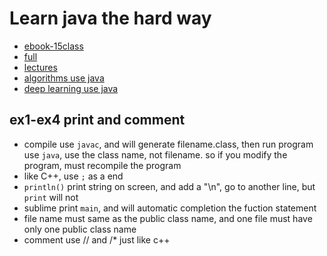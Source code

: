 # Learn java the hard way 

- [ebook-15class](https://learnjavathehardway.org/book/)
- [full](https://github.com/Kan1shka9/Learn-Java-the-Hard-Way)
- [lectures](https://programmingbydoing.com/)
- [algorithms use java](https://algs4.cs.princeton.edu/10fundamentals/)
- [deep learning use java](https://deeplearning4j.org/docs/latest/deeplearning4j-quickstart)

## ex1-ex4 print and comment

- compile use `javac`, and will generate filename.class, then run program use `java`, use the class name, not filename. so if you modify the program, must recompile the program
- like C++, use `;` as a end
- `println()` print string on screen, and add a "\n", go to another line, but `print` will not
- sublime print `main`, and will automatic completion the fuction statement
- file name must same as the public class name, and one file must have only one public class name
- comment use // and  /* just like c++



